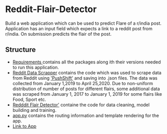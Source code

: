 # Reddit-Flair-Detector
Build a web application which can be used to predict Flare of a r/india post. Application has an input field which expects a link to a reddit post from r/india. On submission predicts the flair of the post.

## Structure
* [Requirements ](https://github.com/neerajbhat98/Reddit-Flair-Detector/blob/master/requirements.txt) contains all the packages along ith their versions needed to run this application.
* [Reddit Data Scrapper](https://github.com/neerajbhat98/Reddit-Flair-Detector/blob/master/Reddit%20Data%20Scrapper.ipynb) contains the code which was used to scrape data from Reddit using ['PushShift'](https://pushshift.io/api-parameters/) and saving into .json files. The data was collected from January 1,2019 to April 25,2020. Due to non-uniform distribution of number of posts for different flairs, some additional data was scraped from January 1, 2017 to January 1, 2019 for some flairs like Food, Sport etc. 
* [Redddit Flair Detector'](https://github.com/neerajbhat98/Reddit-Flair-Detector/blob/master/Reddit%20Flair%20Detector.ipynb) containe the code for data cleaning, model building and training. 
* [app.py](https://github.com/neerajbhat98/Reddit-Flair-Detector/blob/master/app.py) contains the routing information and template rendering for the app.
* [Link to App](http://midas-reddit-flair-detector.herokuapp.com/)
